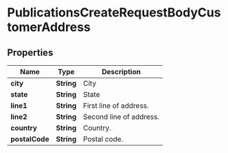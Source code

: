 

# PublicationsCreateRequestBodyCustomerAddress


## Properties

| Name | Type | Description |
|------------ | ------------- | ------------- |
|**city** | **String** | City |
|**state** | **String** | State |
|**line1** | **String** | First line of address. |
|**line2** | **String** | Second line of address. |
|**country** | **String** | Country. |
|**postalCode** | **String** | Postal code. |



